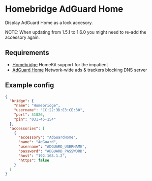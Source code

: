 # Homebridge AdGuard Home

Display AdGuard Home as a lock accesory.

NOTE: When updating from 1.5.1 to 1.6.0 you might need to re-add the accessory again.

## Requirements

- [Homebridge](https://github.com/nfarina/homebridge) HomeKit support for the impatient
- [AdGuard Home](https://github.com/AdguardTeam/AdGuardHome) Network-wide ads & trackers blocking DNS server

## Example config

```json
{
  "bridge": {
    "name": "Homebridge",
    "username": "CC:22:3D:E3:CE:30",
    "port": 51826,
    "pin": "031-45-154"
  },
  "accessories": [
    {
      "accessory": "AdGuardHome",
      "name": "AdGuard",
      "username": "ADGUARD_USERNAME",
      "password": "ADGUARD_PASSWORD",
      "host": "192.168.1.2",
      "https": false
    }
  ]
}
```
